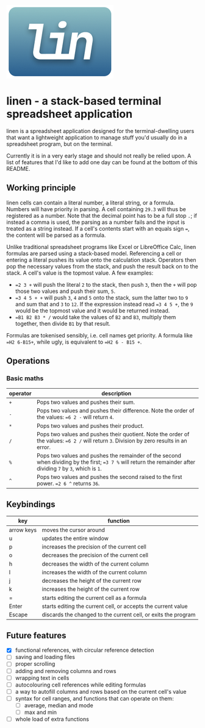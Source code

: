 ![linen logo](./linen_logo.png)

# linen - a stack-based terminal spreadsheet application

linen is a spreadsheet application designed for the terminal-dwelling users that want a lightweight application
to manage stuff you'd usually do in a spreadsheet program, but on the terminal.

Currently it is in a very early stage and should not really be relied upon. A list of features that I'd like to add one day can be found at the bottom of this README.

## Working principle

linen cells can contain a literal number, a literal string, or a formula. Numbers will have priority in parsing. A cell containing `29.3` will thus be registered as a number. Note that the decimal point has to be a full stop `.`; if instead a comma is used, the parsing as a number fails and the input is treated as a string instead. If a cell's contents start with an equals sign `=`, the content will be parsed as a formula.

Unlike traditional spreadsheet programs like Excel or LibreOffice Calc, linen formulas are parsed using a stack-based model. Referencing a cell or entering a literal pushes its value onto the calculation stack. Operators then pop the necessary values from the stack, and push the result back on to the stack. A cell's value is the topmost value. A few examples:

- `=2 3 +` will push the literal `2` to the stack, then push `3`, then the `+` will pop those two values and push their sum, `5`.
- `=3 4 5 + +` will push `3`, `4` and `5` onto the stack, sum the latter two to `9` and sum that and `3` to `12`. If the expression instead read `=3 4 5 +`, the `9` would be the topmost value and it would be returned instead.
- `=B1 B2 B3 * /` would take the values of `B2` and `B3`, multiply them together, then divide `B1` by that result.

Formulas are tokenised sensibly, i.e. cell names get priority. A formula like `=H2 6-B15+`, while ugly, is equivalent to `=H2 6 - B15 +`.

## Operations

### Basic maths

|operator|description|
|---|---|
|`+`|Pops two values and pushes their sum.|
|`-`|Pops two values and pushes their difference. Note the order of the values: `=6 2 -` will return `4`.|
|`*`|Pops two values and pushes their product.|
|`/`|Pops two values and pushes their quotient. Note the order of the values: `=6 2 /` will return `3`. Division by zero results in an error.|
|`%`|Pops two values and pushes the remainder of the second when dividing by the first; `=3 7 %` will return the remainder after dividing `7` by `3`, which is `1`.|
|`^`|Pops two values and pushes the second raised to the first power. `=2 6 ^` returns `36`.|


## Keybindings

|key|function|
|---|---|
|arrow keys|moves the cursor around|
|u|updates the entire window|
|p|increases the precision of the current cell|
|o|decreases the precision of the current cell|
|h|decreases the width of the current column|
|l|increases the width of the current column|
|j|decreases the height of the current row|
|k|increases the height of the current row|
|=|starts editing the current cell as a formula|
|Enter|starts editing the current cell, or accepts the current value|
|Escape|discards the changed to the current cell, or exits the program|

## Future features

- [x] functional references, with circular reference detection
- [ ] saving and loading files
- [ ] proper scrolling
- [ ] adding and removing columns and rows
- [ ] wrapping text in cells
- [ ] autocolouring cell references while editing formulas
- [ ] a way to autofill columns and rows based on the current cell's value
- [ ] syntax for cell ranges, and functions that can operate on them:
    - [ ] average, median and mode
    - [ ] max and min
- [ ] whole load of extra functions